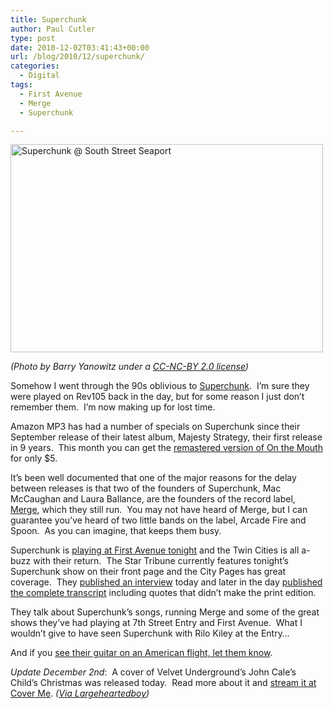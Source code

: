```yaml
---
title: Superchunk
author: Paul Cutler
type: post
date: 2010-12-02T03:41:43+00:00
url: /blog/2010/12/superchunk/
categories:
  - Digital
tags:
  - First Avenue
  - Merge
  - Superchunk

---
```

[<img src="https://i0.wp.com/farm3.static.flickr.com/2560/3730746293_d0375cc4b4.jpg?resize=500%2C333" alt="Superchunk @ South Street Seaport" width="500" height="333" data-recalc-dims="1" />][1]

_(Photo by Barry Yanowitz under a [CC-NC-BY 2.0 license][2])_

Somehow I went through the 90s oblivious to [Superchunk][3].  I&#8217;m sure they were played on Rev105 back in the day, but for some reason I just don&#8217;t remember them.  I&#8217;m now making up for lost time.

Amazon MP3 has had a number of specials on Superchunk since their September release of their latest album, Majesty Strategy, their first release in 9 years.  This month you can get the [remastered version of On the Mouth][4] for only $5.

It&#8217;s been well documented that one of the major reasons for the delay between releases is that two of the founders of Superchunk, Mac McCaughan and Laura Ballance, are the founders of the record label, [Merge][5], which they still run.  You may not have heard of Merge, but I can guarantee you&#8217;ve heard of two little bands on the label, Arcade Fire and Spoon.  As you can imagine, that keeps them busy.

Superchunk is [playing at First Avenue tonight][6] and the Twin Cities is all a-buzz with their return.  The Star Tribune currently features tonight&#8217;s Superchunk show on their front page and the City Pages has great coverage.  They [published an interview][7] today and later in the day [published the complete transcript][8] including quotes that didn&#8217;t make the print edition.

They talk about Superchunk&#8217;s songs, running Merge and some of the great shows they&#8217;ve had playing at 7th Street Entry and First Avenue.  What I wouldn&#8217;t give to have seen Superchunk with Rilo Kiley at the Entry&#8230;

And if you [see their guitar on an American flight, let them know][9].

_Update December 2nd_:  A cover of Velvet Underground&#8217;s John Cale&#8217;s Child’s Christmas was released today.  Read more about it and [stream it at Cover Me][10]. _(_[_Via Largeheartedboy_][11]_)_

 [1]: http://www.flickr.com/photos/tomvu/3730746293/ "Superchunk @ South Street Seaport by Barry Yanowitz, on Flickr"
 [2]: http://creativecommons.org/licenses/by-nc/2.0/deed.en
 [3]: http://superchunk.com/
 [4]: http://www.amazon.com/dp/B00400ERFU/ref=nosim?tag=gnomestore-20&linkCode=sb1&camp=212353&creative=380549
 [5]: http://www.mergerecords.com/
 [6]: http://www.vita.mn/event_detail.php?event_id=102019&elr=KArksUUUycaEacyU
 [7]: http://www.citypages.com/2010-12-01/music/superchunk-return-after-nearly-a-decade/
 [8]: http://blogs.citypages.com/gimmenoise/2010/12/superchunks_mac.php
 [9]: http://twitter.com/#!/superchunkband/status/10054833084039168
 [10]: http://www.covermesongs.com/2010/12/superchunk-covers-john-cale-for-a-not-so-merry-christmas.html
 [11]: http://twitter.com/#!/largeheartedboy/status/10297119889952768